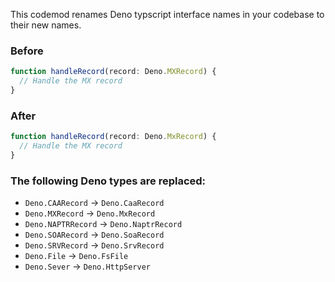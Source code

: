 This codemod renames Deno typscript interface names in your codebase to their
new names.

### Before

```ts
function handleRecord(record: Deno.MXRecord) {
  // Handle the MX record
}
```

### After

```ts
function handleRecord(record: Deno.MxRecord) {
  // Handle the MX record
}
```

### The following Deno types are replaced:

- `Deno.CAARecord` → `Deno.CaaRecord`
- `Deno.MXRecord` → `Deno.MxRecord`
- `Deno.NAPTRRecord` → `Deno.NaptrRecord`
- `Deno.SOARecord` → `Deno.SoaRecord`
- `Deno.SRVRecord` → `Deno.SrvRecord`
- `Deno.File` → `Deno.FsFile`
- `Deno.Sever` → `Deno.HttpServer`
